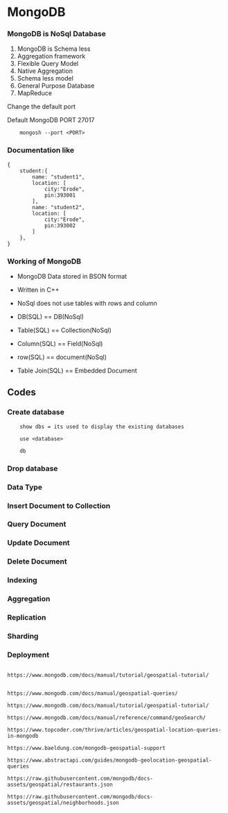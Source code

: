 # MongoDB


### MongoDB is NoSql Database

1. MongoDB is Schema less
2. Aggregation framework
3. Flexible Query Model
4. Native Aggregation
5. Schema less model
6. General Purpose Database
7. MapReduce

Change the default port

Default MongoDB PORT 27017
```
    mongosh --port <PORT>
```

### Documentation like
```
{
    student:{
        name: "student1",
        location: [
            city:"Erode",
            pin:393001
        ],
        name: "student2",
        location: [
            city:"Erode",
            pin:393002
        ]
    },   
}

```

### Working of MongoDB


- MongoDB Data stored in BSON format

- Written in C++

- NoSql does not use tables with rows and column



- DB(SQL) == DB(NoSql)

- Table(SQL) == Collection(NoSql)

- Column(SQL) == Field(NoSql)

- row(SQL) == document(NoSql)

- Table Join(SQL) == Embedded Document

## Codes

### Create database

```
    show dbs = its used to display the existing databases

    use <database> 

    db

```
### Drop database

### Data Type

### Insert Document to Collection

### Query Document

### Update Document

### Delete Document

### Indexing

### Aggregation

### Replication

### Sharding

### Deployment





```

https://www.mongodb.com/docs/manual/tutorial/geospatial-tutorial/


https://www.mongodb.com/docs/manual/geospatial-queries/

https://www.mongodb.com/docs/manual/tutorial/geospatial-tutorial/

https://www.mongodb.com/docs/manual/reference/command/geoSearch/

https://www.topcoder.com/thrive/articles/geospatial-location-queries-in-mongodb

https://www.baeldung.com/mongodb-geospatial-support

https://www.abstractapi.com/guides/mongodb-geolocation-geospatial-queries

https://raw.githubusercontent.com/mongodb/docs-assets/geospatial/restaurants.json

https://raw.githubusercontent.com/mongodb/docs-assets/geospatial/neighborhoods.json

```
























